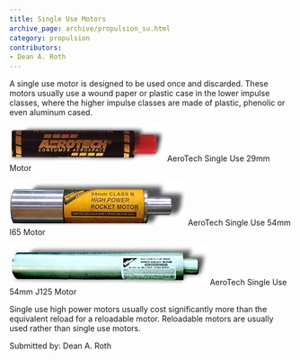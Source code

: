 ```yaml
---
title: Single Use Motors
archive_page: archive/propulsion_su.html
category: propulsion
contributors:
- Dean A. Roth
---
```

A single use motor is designed to be used once and discarded. These motors usually use a wound paper or plastic case in the lower impulse classes, where the higher impulse classes are made of plastic, phenolic or even aluminum cased.

![](/images/su1.jpg)
AeroTech Single Use 29mm Motor

![](/images/su2.jpg)
AeroTech Single Use 54mm I65 Motor

![](/images/su3.jpg)
AeroTech Single Use 54mm J125 Motor

Single use high power motors usually cost significantly more than the equivalent reload for a reloadable motor. Reloadable motors are usually used rather than single use motors.

Submitted by: Dean A. Roth
